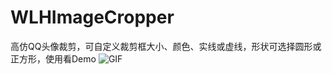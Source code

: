 # WLHImageCropper
高仿QQ头像裁剪，可自定义裁剪框大小、颜色、实线或虚线，形状可选择圆形或正方形，使用看Demo
  ![GIF](https://github.com/wangluhui/image/raw/master/cropper_2.gif)
